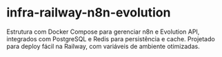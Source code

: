 # infra-railway-n8n-evolution
Estrutura com Docker Compose para gerenciar n8n e Evolution API, integrados com PostgreSQL e Redis para persistência e cache. Projetado para deploy fácil na Railway, com variáveis de ambiente otimizadas.
